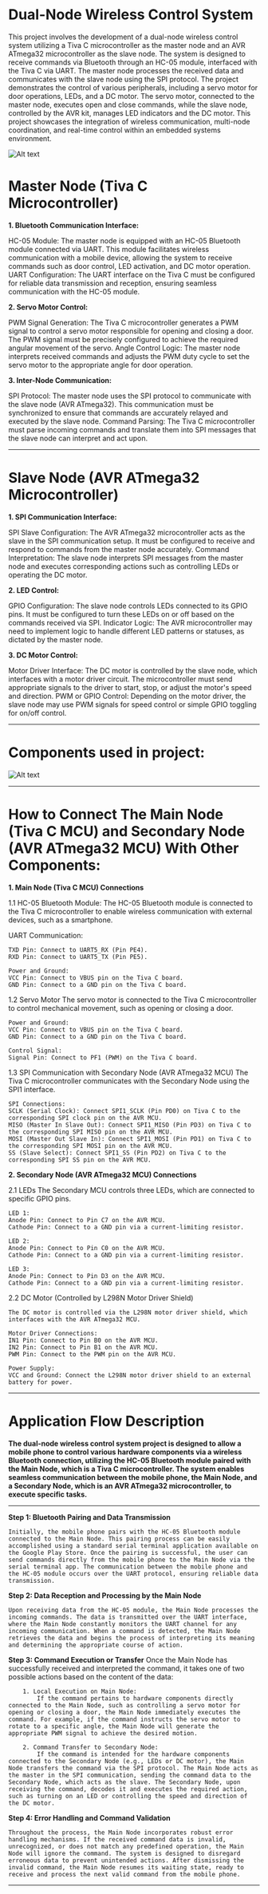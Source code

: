 # Dual-Node Wireless Control System

This project involves the development of a dual-node wireless control system utilizing a Tiva C microcontroller as the master node and an AVR ATmega32 microcontroller as the slave node. The system is designed to receive commands via Bluetooth through an HC-05 module, interfaced with the Tiva C via UART. The master node processes the received data and communicates with the slave node using the SPI protocol. The project demonstrates the control of various peripherals, including a servo motor for door operations, LEDs, and a DC motor. The servo motor, connected to the master node, executes open and close commands, while the slave node, controlled by the AVR kit, manages LED indicators and the DC motor. This project showcases the integration of wireless communication, multi-node coordination, and real-time control within an embedded systems environment.

![Alt text](PROJECT_DESIGN.png)

# Master Node (Tiva C Microcontroller)

**1. Bluetooth Communication Interface:**

HC-05 Module: The master node is equipped with an HC-05 Bluetooth module connected via UART. This module facilitates wireless communication with a mobile device, allowing the system to receive commands such as door control, LED activation, and DC motor operation.
UART Configuration: The UART interface on the Tiva C must be configured for reliable data transmission and reception, ensuring seamless communication with the HC-05 module.

**2. Servo Motor Control:**

PWM Signal Generation: The Tiva C microcontroller generates a PWM signal to control a servo motor responsible for opening and closing a door. The PWM signal must be precisely configured to achieve the required angular movement of the servo.
Angle Control Logic: The master node interprets received commands and adjusts the PWM duty cycle to set the servo motor to the appropriate angle for door operation.

**3. Inter-Node Communication:**

SPI Protocol: The master node uses the SPI protocol to communicate with the slave node (AVR ATmega32). This communication must be synchronized to ensure that commands are accurately relayed and executed by the slave node.
Command Parsing: The Tiva C microcontroller must parse incoming commands and translate them into SPI messages that the slave node can interpret and act upon.

---

# Slave Node (AVR ATmega32 Microcontroller)

**1. SPI Communication Interface:**

SPI Slave Configuration: The AVR ATmega32 microcontroller acts as the slave in the SPI communication setup. It must be configured to receive and respond to commands from the master node accurately.
Command Interpretation: The slave node interprets SPI messages from the master node and executes corresponding actions such as controlling LEDs or operating the DC motor.

**2. LED Control:**

GPIO Configuration: The slave node controls LEDs connected to its GPIO pins. It must be configured to turn these LEDs on or off based on the commands received via SPI.
Indicator Logic: The AVR microcontroller may need to implement logic to handle different LED patterns or statuses, as dictated by the master node.

**3. DC Motor Control:**

Motor Driver Interface: The DC motor is controlled by the slave node, which interfaces with a motor driver circuit. The microcontroller must send appropriate signals to the driver to start, stop, or adjust the motor's speed and direction.
PWM or GPIO Control: Depending on the motor driver, the slave node may use PWM signals for speed control or simple GPIO toggling for on/off control.

---

# Components used in project:

![Alt text](COMPONENTS.png)

---

# How to Connect The Main Node (Tiva C MCU) and Secondary Node (AVR ATmega32 MCU) With Other Components:

**1. Main Node (Tiva C MCU) Connections**

1.1 HC-05 Bluetooth Module:
The HC-05 Bluetooth module is connected to the Tiva C microcontroller to enable wireless communication with external devices, such as a smartphone.

UART Communication:

    TXD Pin: Connect to UART5_RX (Pin PE4).
    RXD Pin: Connect to UART5_TX (Pin PE5).

    Power and Ground:
    VCC Pin: Connect to VBUS pin on the Tiva C board.
    GND Pin: Connect to a GND pin on the Tiva C board.

1.2 Servo Motor
The servo motor is connected to the Tiva C microcontroller to control mechanical movement, such as opening or closing a door.

    Power and Ground:
    VCC Pin: Connect to VBUS pin on the Tiva C board.
    GND Pin: Connect to a GND pin on the Tiva C board.

    Control Signal:
    Signal Pin: Connect to PF1 (PWM) on the Tiva C board.

1.3 SPI Communication with Secondary Node (AVR ATmega32 MCU)
The Tiva C microcontroller communicates with the Secondary Node using the SPI1 interface.

    SPI Connections:
    SCLK (Serial Clock): Connect SPI1_SCLK (Pin PD0) on Tiva C to the corresponding SPI clock pin on the AVR MCU.
    MISO (Master In Slave Out): Connect SPI1_MISO (Pin PD3) on Tiva C to the corresponding SPI MISO pin on the AVR MCU.
    MOSI (Master Out Slave In): Connect SPI1_MOSI (Pin PD1) on Tiva C to the corresponding SPI MOSI pin on the AVR MCU.
    SS (Slave Select): Connect SPI1_SS (Pin PD2) on Tiva C to the corresponding SPI SS pin on the AVR MCU.

**2. Secondary Node (AVR ATmega32 MCU) Connections**

2.1 LEDs The Secondary MCU controls three LEDs, which are connected to specific GPIO pins.

    LED 1:
    Anode Pin: Connect to Pin C7 on the AVR MCU.
    Cathode Pin: Connect to a GND pin via a current-limiting resistor.

    LED 2:
    Anode Pin: Connect to Pin C0 on the AVR MCU.
    Cathode Pin: Connect to a GND pin via a current-limiting resistor.

    LED 3:
    Anode Pin: Connect to Pin D3 on the AVR MCU.
    Cathode Pin: Connect to a GND pin via a current-limiting resistor.

2.2 DC Motor (Controlled by L298N Motor Driver Shield)

    The DC motor is controlled via the L298N motor driver shield, which interfaces with the AVR ATmega32 MCU.

    Motor Driver Connections:
    IN1 Pin: Connect to Pin B0 on the AVR MCU.
    IN2 Pin: Connect to Pin B1 on the AVR MCU.
    PWM Pin: Connect to the PWM pin on the AVR MCU.

    Power Supply:
    VCC and Ground: Connect the L298N motor driver shield to an external battery for power.

---

# Application Flow Description

**The dual-node wireless control system project is designed to allow a mobile phone to control various hardware components via a wireless Bluetooth connection, utilizing the HC-05 Bluetooth module paired with the Main Node, which is a Tiva C microcontroller. The system enables seamless communication between the mobile phone, the Main Node, and a Secondary Node, which is an AVR ATmega32 microcontroller, to execute specific tasks.**

---

**Step 1: Bluetooth Pairing and Data Transmission**

    Initially, the mobile phone pairs with the HC-05 Bluetooth module connected to the Main Node. This pairing process can be easily accomplished using a standard serial terminal application available on the Google Play Store. Once the pairing is successful, the user can send commands directly from the mobile phone to the Main Node via the serial terminal app. The communication between the mobile phone and the HC-05 module occurs over the UART protocol, ensuring reliable data transmission.

**Step 2: Data Reception and Processing by the Main Node**

    Upon receiving data from the HC-05 module, the Main Node processes the incoming commands. The data is transmitted over the UART interface, where the Main Node constantly monitors the UART channel for any incoming communication. When a command is detected, the Main Node retrieves the data and begins the process of interpreting its meaning and determining the appropriate course of action.

**Step 3: Command Execution or Transfer**
Once the Main Node has successfully received and interpreted the command, it takes one of two possible actions based on the content of the data:

        1. Local Execution on Main Node:
            If the command pertains to hardware components directly connected to the Main Node, such as controlling a servo motor for opening or closing a door, the Main Node immediately executes the command. For example, if the command instructs the servo motor to rotate to a specific angle, the Main Node will generate the appropriate PWM signal to achieve the desired motion.

        2. Command Transfer to Secondary Node:
            If the command is intended for the hardware components connected to the Secondary Node (e.g., LEDs or DC motor), the Main Node transfers the command via the SPI protocol. The Main Node acts as the master in the SPI communication, sending the command data to the Secondary Node, which acts as the slave. The Secondary Node, upon receiving the command, decodes it and executes the required action, such as turning on an LED or controlling the speed and direction of the DC motor.

**Step 4: Error Handling and Command Validation**

    Throughout the process, the Main Node incorporates robust error handling mechanisms. If the received command data is invalid, unrecognized, or does not match any predefined operation, the Main Node will ignore the command. The system is designed to disregard erroneous data to prevent unintended actions. After dismissing the invalid command, the Main Node resumes its waiting state, ready to receive and process the next valid command from the mobile phone.

---
